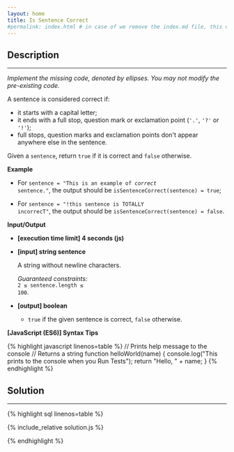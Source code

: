 ```yaml
---
layout: home
title: Is Sentence Correct
#permalink: index.html # in case of we remove the index.md file, this doc will be the index page
---
```


<div class="row">
<div class="columnStmt" markdown="1">

## Description

---

_Implement the missing code, denoted by ellipses. You may not modify the pre-existing code._

A sentence is considered correct if:

- it starts with a capital letter;
- it ends with a full stop, question mark or exclamation point (<code>'.'</code>, <code>'?'</code> or <code>'!'</code>);
- full stops, question marks and exclamation points don't appear anywhere else in the sentence.

Given a <code>sentence</code>, return <code>true</code> if it is correct and <code>false</code> otherwise.

**Example**

- For <code>sentence = "This is an example of _correct_ sentence."</code>,
  the output should be
  <code>isSentenceCorrect(sentence) = true</code>;

- For <code>sentence = "!this sentence is TOTALLY incorrecT"</code>,
  the output should be
  <code>isSentenceCorrect(sentence) = false</code>.

**Input/Output**

- **[execution time limit] 4 seconds (js)**
- **[input] string sentence**

  A string without newline characters.

  _Guaranteed constraints:_<br>
  <code>2 ≤ sentence.length ≤ 100</code>.

* **[output] boolean**

  - <code>true</code> if the given sentence is correct, <code>false</code> otherwise.

**[JavaScript (ES6)] Syntax Tips**

{% highlight javascript linenos=table %}
// Prints help message to the console
// Returns a string
function helloWorld(name) {
console.log("This prints to the console when you Run Tests");
return "Hello, " + name;
}
{% endhighlight %}

</div>
<div class="columnSol" markdown="1">

## Solution

---

{% highlight sql linenos=table %}

{% include_relative solution.js %}

{% endhighlight %}

</div>
</div>
